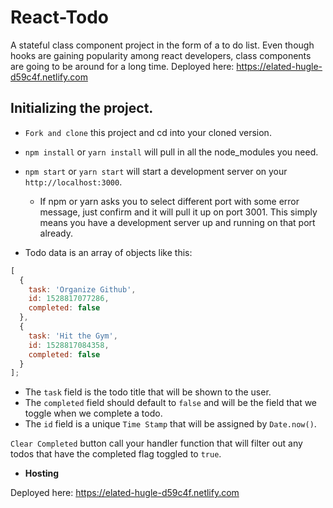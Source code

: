 # React-Todo

A stateful class component project in the form of a to do list. Even though hooks are gaining popularity among react developers, class components are going to be around for a long time. 
Deployed here: https://elated-hugle-d59c4f.netlify.com

## Initializing the project.

- `Fork and clone` this project and cd into your cloned version.
- `npm install` or `yarn install` will pull in all the node_modules you need.
- `npm start` or `yarn start` will start a development server on your `http://localhost:3000`.
  - If npm or yarn asks you to select different port with some error message, just confirm and it will pull it up on port 3001. This simply means you have a development server up and running on that port already.


- Todo data is an array of objects like this:

```js
[
  {
    task: 'Organize Github',
    id: 1528817077286,
    completed: false
  },
  {
    task: 'Hit the Gym',
    id: 1528817084358,
    completed: false
  }
];
```

- The `task` field is the todo title that will be shown to the user.
- The `completed` field should default to `false` and will be the field that we toggle when we complete a todo.
- The `id` field is a unique `Time Stamp` that will be assigned by `Date.now()`.

`Clear Completed` button call your handler function that will filter out any todos that have the completed flag toggled to `true`.

- **Hosting** 

Deployed here: https://elated-hugle-d59c4f.netlify.com
